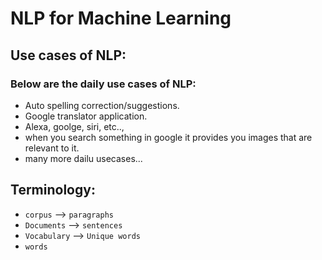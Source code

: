 # NLP for Machine Learning

## Use cases of NLP:
### Below are the daily use cases of NLP:
- Auto spelling correction/suggestions.
- Google translator application.
- Alexa, goolge, siri, etc..,
- when you search something in google it provides you images that are relevant to it.
- many more dailu usecases...


## Terminology:
- `corpus` --> `paragraphs`
- `Documents` --> `sentences`
- `Vocabulary` --> `Unique words`
- `words`


